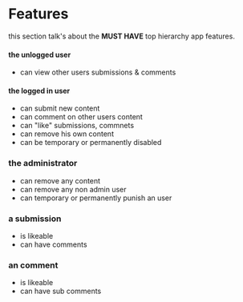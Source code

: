 # Features

this section talk's about the **MUST HAVE** top hierarchy app features. 

#### the unlogged user

* can view other users submissions & comments

#### the logged in user

* can submit new content
* can comment on other users content
* can "like" submissions, commnets
* can remove his own content
* can be temporary or permanently disabled

### the administrator

* can remove any content
* can remove any non admin user
* can temporary or permanently punish an user

### a submission

* is likeable
* can have comments

### an comment

* is likeable
* can have sub comments